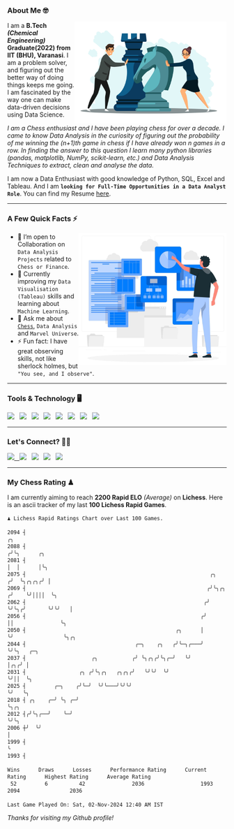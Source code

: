 ### About Me 🤓
<img align="right" alt="Coding" width="350" src="https://github.com/Laxman-Lakhan/Laxman-Lakhan/blob/master/Assets/Chess_Vector.jpg">   

I am a **B.Tech** _**(Chemical Engineering)**_ **Graduate(2022) from IIT (BHU), Varanasi**. I am a problem solver, and figuring out the better way of doing things keeps me going. I am fascinated by the way one can make data-driven decisions using Data Science. 

_I am a Chess enthusiast and I have been playing chess for over a decade. I came to know Data Analysis in the curiosity of figuring out the probability of me winning the (n+1)th game in chess if I have already won n games in a row. In finding the answer to this question I learn many python libraries (pandas, matplotlib, NumPy, scikit-learn, etc.) and Data Analysis Techniques to extract, clean and analyse the data._

I am now a Data Enthusiast with good knowledge of Python, SQL, Excel and Tableau. And I am **`looking for Full-Time Opportunities in a Data Analyst Role`**. You can find my Resume
 [here](https://drive.google.com/file/d/1UIOoogRLj5eGQFQBkuvMmTISZVdl2Ok7/view?usp=sharing).


---

### A Few Quick Facts ⚡️
<img align="right" alt="Coding" width="340" src="https://github.com/Laxman-Lakhan/Laxman-Lakhan/blob/master/Assets/Data_Vector.jpg">   

- 🤝 I’m open to Collaboration on `Data Analysis Projects` related to `Chess or Finance`.
- 📖 Currently improving my `Data Visualisation (Tableau)` skills and learning about `Machine Learning`.
- 💬 Ask me about [`Chess`](https://lichess.org/@/YourKingIsInDanger), `Data Analysis` and `Marvel Universe`.
- ⚡️ Fun fact: I have great observing skills, not like sherlock holmes, but `"You see, and I observe"`.

---
### Tools & Technology 🖥

<img src="https://img.shields.io/badge/Python-white?logo=Python&logoColor=ColorName&style=ShieldStyle" /> &nbsp;
<img src="https://img.shields.io/badge/MySQL-white?logo=MySQL&logoColor=ColorName&style=ShieldStyle" /> &nbsp;
<img src="https://img.shields.io/badge/Tableau-white?logo=Tableau&logoColor=ColorName&style=ShieldStyle" /> &nbsp;
<img src="https://img.shields.io/badge/Excel-white?logo=Microsoft+Excel&logoColor=196F3D&style=ShieldStyle" /> &nbsp;
<img src="https://img.shields.io/badge/Jupyter-white?logo=Jupyter&logoColor=ColorName&style=ShieldStyle" /> &nbsp;
<img src="https://img.shields.io/badge/pandas-white?logo=Pandas&logoColor=000080&style=ShieldStyle" /> &nbsp;
<img src="https://img.shields.io/badge/numpy-white?logo=Numpy&logoColor=85C1E9&style=ShieldStyle" /> &nbsp;
<img src="https://img.shields.io/badge/scikit learn-white?logo=Scikit+Learn&logoColor=ColorName&style=ShieldStyle" /> &nbsp;



---

### Let's Connect? 🫳🏻

<a href="mailto:laxmansingh.lakhan@gmail.com"> <img src="https://img.icons8.com/fluent/48/000000/gmail.png" width="3.5%"/> &nbsp;
[<img src="https://img.icons8.com/color/48/000000/linkedin.png" width="3.5%"/>](https://www.linkedin.com/in/laxman-lakhan/)  &nbsp;
[<img src="https://img.icons8.com/fluent/48/000000/facebook-new.png" width="3.5%"/>](https://www.facebook.com/s.laxmanlakhan/)  &nbsp;
[<img src="https://img.icons8.com/fluent/48/000000/instagram-new.png" width="3.5%"/>](https://www.instagram.com/laxman.lakhan/)  &nbsp;
[<img src="https://img.icons8.com/color/48/000000/twitter.png" width="3.5%"/>](https://twitter.com/laxman__lakhan)  &nbsp;

 ---
  
### My Chess Rating ♟
  
I am currently aiming to reach **2200 Rapid ELO** *(Average)* on **Lichess**. Here is an ascii tracker of my last **100 Lichess Rapid Games**.

  ```
  ♟︎ 𝙻𝚒𝚌𝚑𝚎𝚜𝚜 Rapid 𝚁𝚊𝚝𝚒𝚗𝚐𝚜 𝙲𝚑𝚊𝚛𝚝 𝚘𝚟𝚎𝚛 𝙻𝚊𝚜𝚝 𝟷00 𝙶𝚊𝚖𝚎𝚜.
  
2094 ┤                                                                     ╭╮
2088 ┤                                                                    ╭╯╰╮      ╭╮
2081 ┤                                                                    │  │      │╰╮
2075 ┤                                                           ╭╮      ╭╯  ╰╮╭╮╭╮╭╯ │
2069 ┤                                                          ╭╯╰╮╭╮  ╭╯    ╰╯││││  ╰╮
2062 ┤                                                         ╭╯  ╰╯╰╮╭╯       ╰╯╰╯   │
2056 ┤                                                        ╭╯      ││               ╰╮
2050 ┤                                                ╭╮      │       ╰╯                ╰╮╭╮
2044 ┤                                   ╭─╮    ╭╮   ╭╯╰─╮╭───╯                          ╰╯╰╮   ╭─╮
2037 ┤                     ╭╮           ╭╯ ╰╮╭╮╭╯╰╮╭─╯   ╰╯                                 │╭╮╭╯ │
2031 ┤                 ╭╮ ╭╯╰╮╭╮   ╭╮╭╮╭╯   ╰╯╰╯  ╰╯                                        ╰╯││  ╰╮
2025 ┤         ╭─╮    ╭╯╰─╯  ╰╯╰───╯╰╯╰╯                                                      ╰╯   ╰╮
2018 ┤ ╭╮    ╭─╯ ╰╮ ╭─╯                                                                             ╰╮╭╮
2012 ┤╭╯╰╮╭──╯    ╰─╯                                                                                ╰╯╰╮
2006 ┼╯  ╰╯                                                                                             │
1999 ┤                                                                                                  ╰
1993 ┤ 

Wins      Draws      Losses      Performance Rating      Current Rating      Highest Rating      Average Rating
   52         6          42               2036                  1993                2094                2036     

Last Game Played On: Sat, 02-Nov-2024 12:40 AM IST
  ```
  
  
*Thanks for visiting my Github profile!*
